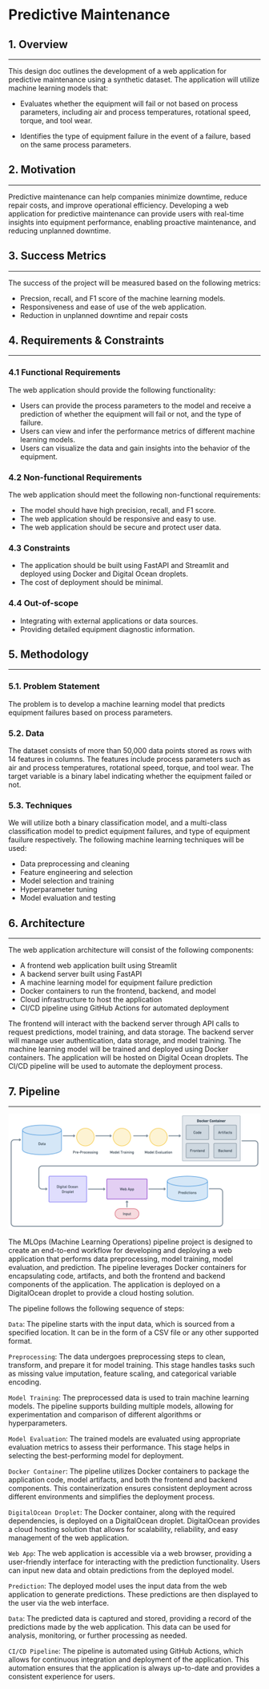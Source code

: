 # Predictive Maintenance

## 1. Overview
---
This design doc outlines the development of a web application for predictive maintenance using a synthetic dataset. The application will utilize machine learning models that:

- Evaluates whether the equipment will fail or not based on process parameters, including air and process temperatures, rotational speed, torque, and tool wear.

- Identifies the type of equipment failure in the event of a failure, based on the same process parameters.

## 2. Motivation
---
Predictive maintenance can help companies minimize downtime, reduce repair costs, and improve operational efficiency. Developing a web application for predictive maintenance can provide users with real-time insights into equipment performance, enabling proactive maintenance, and reducing unplanned downtime.

## 3. Success Metrics
---
The success of the project will be measured based on the following metrics:

- Precsion, recall, and F1 score of the machine learning models.
- Responsiveness and ease of use of the web application.
- Reduction in unplanned downtime and repair costs

## 4. Requirements & Constraints
---
### 4.1 Functional Requirements

The web application should provide the following functionality:

- Users can provide the process parameters to the model and receive a prediction of whether the equipment will fail or not, and the type of failure.
- Users can view and infer the performance metrics of different machine learning models.
- Users can visualize the data and gain insights into the behavior of the equipment.

### 4.2 Non-functional Requirements

The web application should meet the following non-functional requirements:

- The model should have high precision, recall, and F1 score.
- The web application should be responsive and easy to use.
- The web application should be secure and protect user data.

### 4.3 Constraints

- The application should be built using FastAPI and Streamlit and deployed using Docker and Digital Ocean droplets.
- The cost of deployment should be minimal.

### 4.4 Out-of-scope

- Integrating with external applications or data sources.
- Providing detailed equipment diagnostic information.

## 5. Methodology
---
### 5.1. Problem Statement

The problem is to develop a machine learning model that predicts equipment failures based on process parameters.

### 5.2. Data

The dataset consists of more than 50,000 data points stored as rows with 14 features in columns. The features include process parameters such as air and process temperatures, rotational speed, torque, and tool wear. The target variable is a binary label indicating whether the equipment failed or not.

### 5.3. Techniques
We will utilize both a binary classification model, and a multi-class classification model to predict equipment failures, and type of equipment fauilure respectively. The following machine learning techniques will be used:

- Data preprocessing and cleaning
- Feature engineering and selection
- Model selection and training
- Hyperparameter tuning
- Model evaluation and testing

## 6. Architecture
---
The web application architecture will consist of the following components:

- A frontend web application built using Streamlit
- A backend server built using FastAPI
- A machine learning model for equipment failure prediction
- Docker containers to run the frontend, backend, and model
- Cloud infrastructure to host the application
- CI/CD pipeline using GitHub Actions for automated deployment

The frontend will interact with the backend server through API calls to request predictions, model training, and data storage. The backend server will manage user authentication, data storage, and model training. The machine learning model will be trained and deployed using Docker containers. The application will be hosted on Digital Ocean droplets. The CI/CD pipeline will be used to automate the deployment process.

## 7. Pipeline
---

![Project Pipeline](assets/pipeline.png)

The MLOps (Machine Learning Operations) pipeline project is designed to create an end-to-end workflow for developing and deploying a web application that performs data preprocessing, model training, model evaluation, and prediction. The pipeline leverages Docker containers for encapsulating code, artifacts, and both the frontend and backend components of the application. The application is deployed on a DigitalOcean droplet to provide a cloud hosting solution.

The pipeline follows the following sequence of steps:

`Data`: The pipeline starts with the input data, which is sourced from a specified location. It can be in the form of a CSV file or any other supported format.

`Preprocessing`: The data undergoes preprocessing steps to clean, transform, and prepare it for model training. This stage handles tasks such as missing value imputation, feature scaling, and categorical variable encoding.

`Model Training`: The preprocessed data is used to train machine learning models. The pipeline supports building multiple models, allowing for experimentation and comparison of different algorithms or hyperparameters.

`Model Evaluation`: The trained models are evaluated using appropriate evaluation metrics to assess their performance. This stage helps in selecting the best-performing model for deployment.

`Docker Container`: The pipeline utilizes Docker containers to package the application code, model artifacts, and both the frontend and backend components. This containerization ensures consistent deployment across different environments and simplifies the deployment process.

`DigitalOcean Droplet`: The Docker container, along with the required dependencies, is deployed on a DigitalOcean droplet. DigitalOcean provides a cloud hosting solution that allows for scalability, reliability, and easy management of the web application.

`Web App`: The web application is accessible via a web browser, providing a user-friendly interface for interacting with the prediction functionality. Users can input new data and obtain predictions from the deployed model.

`Prediction`: The deployed model uses the input data from the web application to generate predictions. These predictions are then displayed to the user via the web interface.

`Data`: The predicted data is captured and stored, providing a record of the predictions made by the web application. This data can be used for analysis, monitoring, or further processing as needed.

`CI/CD Pipeline`: The pipeline is automated using GitHub Actions, which allows for continuous integration and deployment of the application. This automation ensures that the application is always up-to-date and provides a consistent experience for users.
